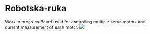 # Robotska-ruka
Work in progress
Board used for controlling multiple servo motors and current measurement of each motor.
![](Images/PCB-model.jpg)
